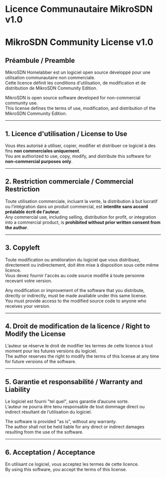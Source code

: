 # Licence Communautaire MikroSDN v1.0  
# MikroSDN Community License v1.0

## Préambule / Preamble

MikroSDN Homelabber est un logiciel open source développé pour une utilisation communautaire non commerciale.  
Cette licence définit les conditions d'utilisation, de modification et de distribution de MikroSDN Community Edition.

MikroSDN is open source software developed for non-commercial community use.  
This license defines the terms of use, modification, and distribution of the MikroSDN Community Edition.

---

## 1. Licence d'utilisation / License to Use

Vous êtes autorisé à utiliser, copier, modifier et distribuer ce logiciel à des fins **non commerciales uniquement**.  
You are authorized to use, copy, modify, and distribute this software for **non-commercial purposes only**.

---

## 2. Restriction commerciale / Commercial Restriction

Toute utilisation commerciale, incluant la vente, la distribution à but lucratif ou l’intégration dans un produit commercial, est **interdite sans accord préalable écrit de l’auteur**.  
Any commercial use, including selling, distribution for profit, or integration into a commercial product, is **prohibited without prior written consent from the author**.

---

## 3. Copyleft

Toute modification ou amélioration du logiciel que vous distribuez, directement ou indirectement, doit être mise à disposition sous cette même licence.  
Vous devez fournir l'accès au code source modifié à toute personne recevant votre version.

Any modification or improvement of the software that you distribute, directly or indirectly, must be made available under this same license.  
You must provide access to the modified source code to anyone who receives your version.

---

## 4. Droit de modification de la licence / Right to Modify the License

L’auteur se réserve le droit de modifier les termes de cette licence à tout moment pour les futures versions du logiciel.  
The author reserves the right to modify the terms of this license at any time for future versions of the software.

---

## 5. Garantie et responsabilité / Warranty and Liability

Le logiciel est fourni "tel quel", sans garantie d’aucune sorte.  
L’auteur ne pourra être tenu responsable de tout dommage direct ou indirect résultant de l’utilisation du logiciel.

The software is provided "as is", without any warranty.  
The author shall not be held liable for any direct or indirect damages resulting from the use of the software.

---

## 6. Acceptation / Acceptance

En utilisant ce logiciel, vous acceptez les termes de cette licence.  
By using this software, you accept the terms of this license.
